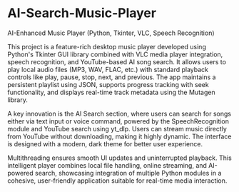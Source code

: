 # AI-Search-Music-Player
AI-Enhanced Music Player (Python, Tkinter, VLC, Speech Recognition)

This project is a feature-rich desktop music player developed using Python's Tkinter GUI library combined with VLC media player integration, speech recognition, and YouTube-based AI song search. It allows users to play local audio files (MP3, WAV, FLAC, etc.) with standard playback controls like play, pause, stop, next, and previous. The app maintains a persistent playlist using JSON, supports progress tracking with seek functionality, and displays real-time track metadata using the Mutagen library.

A key innovation is the AI Search section, where users can search for songs either via text input or voice command, powered by the SpeechRecognition module and YouTube search using yt_dlp. Users can stream music directly from YouTube without downloading, making it highly dynamic. The interface is designed with a modern, dark theme for better user experience.

Multithreading ensures smooth UI updates and uninterrupted playback. This intelligent player combines local file handling, online streaming, and AI-powered search, showcasing integration of multiple Python modules in a cohesive, user-friendly application suitable for real-time media interaction.
